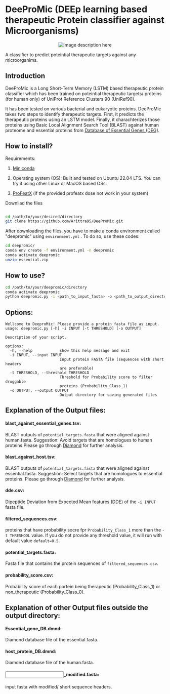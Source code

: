 # DeeProMic (DEEp learning based therapeutic Protein classifier against Microorganisms)

<p align="center">
  <img src="https://github.com/Arittra95/DeeProMic/assets/57245109/932cc60c-37c0-45ab-b130-7d0710f22bd2" alt="Image description here">
</p>

A classifier to predict poteintial therapeutic targets against any microorganims.

## Introduction

DeeProMic is a Long Short-Term Memory (LSTM) based therapeutic protein classifier which has been trained on poteintial therapeutic targets/ proteins (for human only) of UniProt Reference Clusters 90 (UniRef90).

It has been tested on various bacterial and eukaryotic proteins. DeeProMic takes two steps to identify therapeutic targets. 
First, it predicts the therapeutic proteins using an LSTM model. Finally, it charachterizes those proteins using Basic Local Alignment Search Tool (BLAST) against human proteome and essential proteins from [Database of Essential Genes (DEG)](http://origin.tubic.org/deg/public/index.php/download).

## How to install?

Requirements: 

1) [Miniconda](https://docs.conda.io/projects/miniconda/en/latest/) 

2) Operating system (OS): Built and tested on Ubuntu 22.04 LTS. You can try it using other Linux or MacOS based OSs. 

3) [ProFeatX](https://github.com/usubioinfo/profeatx) (if the provided profeatx dose not work in your system)

Downliad the files

```bash

cd /path/to/your/desired/directory
git clone https://github.com/Arittra95/DeeProMic.git

```
After downloading the files, you have to make a conda environment called "deepromic" using ```environment.yml``` . To do so, use these codes:

```bash
cd deepromic/
conda env create -f environment.yml -n deepromic
conda activate deepromic
unzip essential.zip

```

## How to use?


```bash
cd /path/to/your/deepromic/directory
conda activate deepromic
python deepromic.py -i <path_to_input_fasta> -o <path_to_output_directory>

```

## Options:

```
Wellcome to DeeproMic! Please provide a protein fasta file as input.
usage: deepromic.py [-h] -i INPUT [-t THRESHOLD] [-o OUTPUT]

Description of your script.

options:
  -h, --help            show this help message and exit
  -i INPUT, --input INPUT
                        Input protein FASTA file (sequences with short headers
                        are preferable)
  -t THRESHOLD, --threshold THRESHOLD
                        Threshold for Probability score to filter druggable
                        proteins (Probability_Class_1)
  -o OUTPUT, --output OUTPUT
                        Output directory for saving generated files

```

## Explanation of the Output files:

#### blast_against_essential_genes.tsv: 

BLAST outputs of ```potential_targets.fasta``` that were aligned against human.fasta. Suggestion: Avoid targets that are homologues to human proteins.Please go through [Diamond](https://github.com/bbuchfink/diamond_docs/blob/master/1%20Tutorial.MD) for further analysis.   
#### blast_against_host.tsv:
BLAST outputs of ```potential_targets.fasta``` that were aligned against essential.fasta. Suggestion: Select targets that are homologues to essential proteins. Please go through [Diamond](https://github.com/bbuchfink/diamond_docs/blob/master/1%20Tutorial.MD) for further analysis. 
#### dde.csv:
Dipeptide Deviation from Expected Mean features (DDE) of the ```-i INPUT``` fasta file.
#### filtered_sequences.csv:
proteins that have probability socre fpr ```Probability_Class_1``` more than the ```-t THRESHODL``` value. If you do not provide any threshold value, it will run with default value ```default=0.5```.  
#### potential_targets.fasta:
Fasta file that contains the protein sequences of ```filtered_sequences.csv```. 
#### probability_score.csv:
Probability score of each portein being therapeutic (Probability_Class_1) or non_therapeutic (Probability_Class_0).

## Explanation of other Output files outside the output directory:

#### Essential_gene_DB.dmnd: 
Diamond database file of the essential.fasta.

#### host_protein_DB.dmnd: 
Diamond database file of the human.fasta.

#### <input>_modified.fasta:
input fasta with modified/ short sequence headers. 



